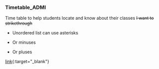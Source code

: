 ### Timetable_ADMI
Time table to help students locate and know about their classes
~~I want to strikethrough~~

* Unordered list can use asterisks
- Or minuses
+ Or pluses

[link](url){:target="_blank"}
